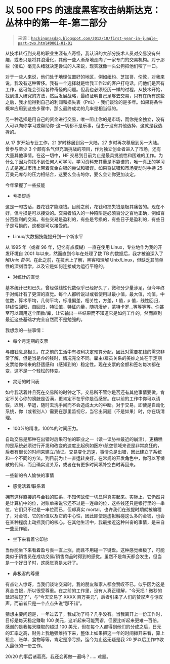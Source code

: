 <!--yml

分类：未分类

日期：2024 年 5 月 13 日 00:01:55

-->

# 以 500 FPS 的速度黑客攻击纳斯达克：丛林中的第一年-第二部分

> 来源：[`hackingnasdaq.blogspot.com/2012/10/first-year-in-jungle-part-two.html#0001-01-01`](http://hackingnasdaq.blogspot.com/2012/10/first-year-in-jungle-part-two.html#0001-01-01)

从技术转行到交易的职业生涯有点奇怪，我认识的大部分技术人员对交易没有兴趣，或者只是将其浪漫化，其他一些人渐渐地走向了一家专门的交易机构。对于那些（傻瓜）毫无头绪就决定尝试的人来说，现实就像一头公狗把他们咬了一口。

对于一些人来说，他们处于地理位置好的地区，例如纽约、芝加哥、伦敦，对我来说，我没有这种奢侈。我有一个选择就是给我工作过的客户打电话，问他们是否有工作，这可能会引起各种奇怪的问题。但我也必须经历一样的过程，从技术开始，找到进入研究的方法，然后发展战略，最终证明自己足够去交易，只有在所有这些之后，我才能得到自己的利润和损失表（PnL）- 我们谈论的是多年。如果将条件概率应用到这些步骤中，那么最终成功的几率是相当低的。

另一种选择是用自己的资金进行交易，唯一阻止你的是市场，而你完全独立，没有人可以向你学习或帮助你-这一切都不是乐事，但由于没有其他选择，这就是我选择的。

从 17 岁开始专业工作，21 岁时移居到另一大陆，27 岁时再次移居到另一大陆。曾参与至少 3 个颇有名气但充满挑战的项目，作为独立创业者进入了市场，还有大量其他事情。在这一切中，HF 交易到目前为止是最具挑战性和困难的工作。为什么？因为你找不到任何人可学习，学习资料充其量是不靠谱的，唯一真正的学习方式是通过市场上带着真金白银的尝试和错误。如果将试错和市场变动时手持 25 万美元库存的压力相结合，这要么会击垮你，要么会让你更加淡定。

今年掌握了一些技能

- 亏损舒适

这是一句古话，要花钱才能赚钱。目前之前，花钱和损失钱是极其痛苦的。现在不好，但亏损是可以接受的。交易者陷入的一种陷阱是必须百分之百地正确，例如百分百盈利的交易。有些交易是盈利的，有些是亏损的，有些日子是盈利的，有些日子是亏损的，这都是可以接受的。

- Linux/大数据技能提升到一个新水平

从 1995 年（或者 96 年，记忆有点模糊）一直在使用 Linux，专业地作为我的开发环境自 2001 年以来，然而直到今年在处理了数 TB 的数据后，我才被迫深入了解*Unix 哲学*。在此之前，在技术上了解，黑客和理解 Unix/Linux，但缺乏其简单性的深刻哲学，以及它是如何连接成为运行平稳的。

- 对统计的直觉

基本统计已知已久，曾经做线性代数似乎已经好久了，微积分少量涉足，但今年终于对统计有了更深的直觉。每个人都听说过或者使用过最小值，最大值，均值，中位数，算术平均，几何平均，标准偏差，相关性，方差，t 值，p 值，线性回归，非线性回归，自回归，特征值，特征向量，随机漫步，蒙特卡罗...等等等等。你甚至可以调用这个函数/库，让它输出一些结果而不知道它是如何工作的，然而直到最近这些基础才完全自然而不是勉强的。

我想念的一些事情：

- 每个月定期的支票

与赔钱息息相关。在之前的生活中有权利决定预算分配，因此对需要花钱的需求非常了解，但是当是*你*的钱时，情况完全不同。雇主/雇员关系的美妙之处在于定期支票给你带来的舒适感和（感知到的）稳定性。现在支票的金额和签名每次都在变，这不是一个轻松的转变。

- 灵活的时间表

如今我活着并且死在交易所的时钟之下。交易所不管你是否还有其他事情要做，肯定不关心你的膀胱是否满，更肯定不在乎你是否感冒。在以前的工作中你可以请假，迟到，早退，随时去洗手间而不会造成太大的中断。对于交易，即使是自动化系统，你（或者别人）需要在那里监视它，当它出问题（不是如果）时，你在场清理。

- 100%的精准，100%的时间压力。

自动交易是那种在出错时后果可怕的职业之一（读一读胁神最近的崩溃），更糟糕的是系统必须进行开发和改变的速度比起例如医疗/航空领域来说是非常疯狂的，后者有很长的时间来建立/验证。交易变化迅速，事情总是出错，因此建立了系统和一个不同的方法，到目前为止一直运转良好。在常规的开发角色中，你可以写懒散的代码，而且确实没关系，或者在有更多时间填补空白时再回来。

一些新的令人愉快的事情

- 感觉活着/联系着

拥有这样直接的与金钱的联系，不知何故使一切显得真实起来。实际上，它仍然只是计算机中的位，对账单来说它还不过是一连串的位，这些钱还只是银行里的一串位，它们只不过是一串位而已，但却真实 mortal。也许我们在孩提时期就被编程了，对金钱、它的价值以及它的中心性，因此即使是虚拟触碰这么多的金钱，也会在某种程度上动摇我们的核心。在其他生活中，我最接近这种兴奋的事情，是来自一些恶作剧。

- 坐下来看着它印钞

当你能坐下来看着盈亏表一直上涨，而且不用碰一下键盘。这种感觉棒极了，可能类似于销售员在成功交易/销售商品时得到的感觉。虽然不是每天都会发生，但当是一个好日子时，这感觉真是太好了。

- 非极客的尊重

有点让人惊讶，当我们谈论交易时，我的朋友和家人都会赞叹不已。似乎因为这是真金白银，所以很受尊重。在之前的工作里，没有人真正理解，“今天把 1 微秒的延迟拉短了”，与“今天交易了 XXXX 百万美元”，后者引来了人们的赞叹声与惊叹声，而前者只是一个点点头说“那不错”。

猜想主要问题是，一年过去了，我成功了吗？几乎没有。当我离开上一份工作时，目标是每天稳定赚取 100 美元，这听起来可能荒谬，但要比听起来更难一百倍。感谢的是我每天赚取的超过 100 美元，但在每个人都得到他们的分成之后，日元的汇率之高，财务上我勉强维持下来，整体上如果把这一年的时间摊开来看，算上租金、账单、食物等等，肯定是净亏损，迄今为止这无疑是我 20 岁以后工作中收入最低的一份工作。

20/20 的事后诸葛亮，我还会再做一遍吗？..... 难题。

